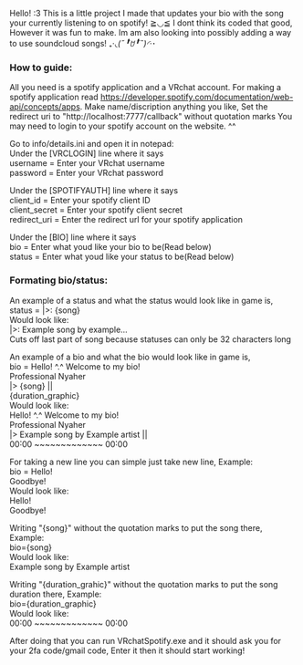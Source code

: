 Hello! :3 This is a little project I made that updates your bio with the song your currently listening to on spotify! ≧◡≦
I dont think its coded that good, However it was fun to make. Im am also looking into possibly adding a way to use soundcloud
songs! ₊·*◟(˶╹̆ꇴ╹̆˵)◜‧*･

### How to guide:
All you need is a spotify application and a VRchat account.
For making a spotify application read https://developer.spotify.com/documentation/web-api/concepts/apps.
Make name/discription anything you like, Set the redirect uri to "http://localhost:7777/callback" without quotation marks
You may need to login to your spotify account on the website. ^^

Go to info/details.ini and open it in notepad: <br />
Under the [VRCLOGIN] line where it says <br />
username =  Enter your VRchat username<br />
password =  Enter your VRchat password<br />

Under the [SPOTIFYAUTH] line where it says <br />
client_id =  Enter your spotify client ID<br />
client_secret =  Enter your spotify client secret<br />
redirect_uri =  Enter the redirect url for your spotify application<br />

Under the [BIO] line where it says<br />
bio =  Enter what youd like your bio to be(Read below)<br />
status = Enter what youd like your status to be(Read below)<br />

### Formating bio/status:
An example of a status and what the status would look like in game is,<br />
status = |>: {song}<br />
Would look like:<br />
|>: Example song by example...<br />
Cuts off last part of song because statuses can only be 32 characters long<br />

An example of a bio and what the bio would look like in game is,<br />
bio = Hello! ^.^ Welcome to my bio!<br />
      Professional Nyaher<br />
      |> {song} ||<br />
      {duration_graphic}<br />
Would look like:<br />
Hello! ^.^ Welcome to my bio!<br />
Professional Nyaher<br />
|> Example song by Example artist ||<br />
00˸00 ~~~~~~~~~~~~~ 00˸00<br />

For taking a new line you can simple just take new line, Example:<br />
bio = Hello!<br />
Goodbye!<br />
Would look like:<br />
Hello!<br />
Goodbye!<br />

Writing "{song}" without the quotation marks to put the song there, Example:<br />
bio={song}<br />
Would look like:<br />
Example song by Example artist<br />

Writing "{duration_grahic}" without the quotation marks to put the song duration there, Example:<br />
bio={duration_graphic}<br />
Would look like:<br />
00˸00 ~~~~~~~~~~~~~ 00˸00<br />

After doing that you can run VRchatSpotify.exe and it should ask you for your 2fa code/gmail code, Enter it then it should start working!
